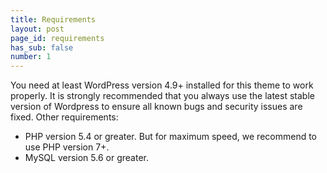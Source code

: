 ```yaml
---
title: Requirements
layout: post
page_id: requirements
has_sub: false
number: 1
---
```

You need at least WordPress version 4.9+ installed for this theme to work properly. It is strongly recommended that you always use the latest stable version of Wordpress to ensure all known bugs and security issues are fixed. Other requirements:

* PHP version 5.4 or greater. But for maximum speed, we recommend to use PHP version 7+.
* MySQL version 5.6 or greater.

